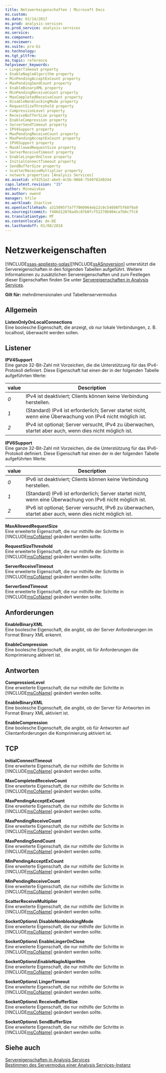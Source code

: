```yaml
---
title: Netzwerkeigenschaften | Microsoft Docs
ms.custom: 
ms.date: 03/14/2017
ms.prod: analysis-services
ms.prod_service: analysis-services
ms.service: 
ms.component: 
ms.reviewer: 
ms.suite: pro-bi
ms.technology: 
ms.tgt_pltfrm: 
ms.topic: reference
helpviewer_keywords:
- LingerTimeout property
- EnableNagleAlgorithm property
- MinPendingAcceptExCount property
- MaxPendingSendCount property
- EnableBinaryXML property
- MinPendingReceiveCount property
- MaxCompletedReceiveCount property
- DisableNonblockingMode property
- RequestSizeThreshold property
- CompressionLevel property
- ReceiveBufferSize property
- EnableCompression property
- ServerSendTimeout property
- IPV4Support property
- MaxPendingReceiveCount property
- MaxPendingAcceptExCount property
- IPV6Support property
- MaxAllowedRequestSize property
- ServerReceiveTimeout property
- EnableLingerOnClose property
- InitialConnectTimeout property
- SendBufferSize property
- ScatterReceiveMultiplier property
- network properties [Analysis Services]
ms.assetid: ef4251e2-abe5-4c5b-9868-7549782d0244
caps.latest.revision: "15"
author: Minewiskan
ms.author: owend
manager: kfile
ms.workload: Inactive
ms.openlocfilehash: a315095f7a7f7060964eb22c0c54698f5f68f9a9
ms.sourcegitcommit: f486d12078a45c87b0fcf52270b904ca7b0c7fc8
ms.translationtype: MT
ms.contentlocale: de-DE
ms.lasthandoff: 01/08/2018
---
```

# <a name="network-properties"></a>Netzwerkeigenschaften
[!INCLUDE[ssas-appliesto-sqlas](../../includes/ssas-appliesto-sqlas.md)][!INCLUDE[ssASnoversion](../../includes/ssasnoversion-md.md)] unterstützt die Servereigenschaften in den folgenden Tabellen aufgeführt. Weitere Informationen zu zusätzlichen Servereigenschaften und zum Festlegen dieser Eigenschaften finden Sie unter [Servereigenschaften in Analysis Services](../../analysis-services/server-properties/server-properties-in-analysis-services.md).  
  
 **Gilt für:** mehrdimensionalen und Tabellenservermodus  
  
## <a name="general"></a>Allgemein  
 **ListenOnlyOnLocalConnections**  
 Eine boolesche Eigenschaft, die anzeigt, ob nur lokale Verbindungen, z. B. localhost, überwacht werden sollen.  
  
## <a name="listener"></a>Listener  
 **IPV4Support**  
 Eine ganze 32-Bit-Zahl mit Vorzeichen, die die Unterstützung für das IPv4-Protokoll definiert. Diese Eigenschaft hat einen der in der folgenden Tabelle aufgeführten Werte:  
  
|value|Description|  
|-----------|-----------------|  
|*0*|IPv4 ist deaktiviert; Clients können keine Verbindung herstellen.|  
|*1*|(Standard) IPv4 ist erforderlich; Server startet nicht, wenn eine Überwachung von IPv4 nicht möglich ist.|  
|*2*|IPv4 ist optional; Server versucht, IPv4 zu überwachen, startet aber auch, wenn dies nicht möglich ist.|  
  
 **IPV6Support**  
 Eine ganze 32-Bit-Zahl mit Vorzeichen, die die Unterstützung für das IPv6-Protokoll definiert. Diese Eigenschaft hat einen der in der folgenden Tabelle aufgeführten Werte:  
  
|value|Description|  
|-----------|-----------------|  
|*0*|IPv6 ist deaktiviert; Clients können keine Verbindung herstellen.|  
|*1*|(Standard) IPv6 ist erforderlich; Server startet nicht, wenn eine Überwachung von IPv6 nicht möglich ist.|  
|*2*|IPv6 ist optional; Server versucht, IPv6 zu überwachen, startet aber auch, wenn dies nicht möglich ist.|  
  
 **MaxAllowedRequestSize**  
 Eine erweiterte Eigenschaft, die nur mithilfe der Schritte in [!INCLUDE[msCoName](../../includes/msconame-md.md)] geändert werden sollte.  
  
 **RequestSizeThreshold**  
 Eine erweiterte Eigenschaft, die nur mithilfe der Schritte in [!INCLUDE[msCoName](../../includes/msconame-md.md)] geändert werden sollte.  
  
 **ServerReceiveTimeout**  
 Eine erweiterte Eigenschaft, die nur mithilfe der Schritte in [!INCLUDE[msCoName](../../includes/msconame-md.md)] geändert werden sollte.  
  
 **ServerSendTimeout**  
 Eine erweiterte Eigenschaft, die nur mithilfe der Schritte in [!INCLUDE[msCoName](../../includes/msconame-md.md)] geändert werden sollte.  
  
## <a name="requests"></a>Anforderungen  
 **EnableBinaryXML**  
 Eine boolesche Eigenschaft, die angibt, ob der Server Anforderungen im Format Binary XML erkennt.  
  
 **EnableCompression**  
 Eine boolesche Eigenschaft, die angibt, ob für Anforderungen die Komprimierung aktiviert ist.  
  
## <a name="responses"></a>Antworten  
 **CompressionLevel**  
 Eine erweiterte Eigenschaft, die nur mithilfe der Schritte in [!INCLUDE[msCoName](../../includes/msconame-md.md)] geändert werden sollte.  
  
 **EnableBinaryXML**  
 Eine boolesche Eigenschaft, die angibt, ob der Server für Antworten im Format Binary XML aktiviert ist.  
  
 **EnableCompression**  
 Eine boolesche Eigenschaft, die angibt, ob für Antworten auf Clientanforderungen die Komprimierung aktiviert ist.  
  
## <a name="tcp"></a>TCP  
 **InitialConnectTimeout**  
 Eine erweiterte Eigenschaft, die nur mithilfe der Schritte in [!INCLUDE[msCoName](../../includes/msconame-md.md)] geändert werden sollte.  
  
 **MaxCompletedReceiveCount**  
 Eine erweiterte Eigenschaft, die nur mithilfe der Schritte in [!INCLUDE[msCoName](../../includes/msconame-md.md)] geändert werden sollte.  
  
 **MaxPendingAcceptExCount**  
 Eine erweiterte Eigenschaft, die nur mithilfe der Schritte in [!INCLUDE[msCoName](../../includes/msconame-md.md)] geändert werden sollte.  
  
 **MaxPendingReceiveCount**  
 Eine erweiterte Eigenschaft, die nur mithilfe der Schritte in [!INCLUDE[msCoName](../../includes/msconame-md.md)] geändert werden sollte.  
  
 **MaxPendingSendCount**  
 Eine erweiterte Eigenschaft, die nur mithilfe der Schritte in [!INCLUDE[msCoName](../../includes/msconame-md.md)] geändert werden sollte.  
  
 **MinPendingAcceptExCount**  
 Eine erweiterte Eigenschaft, die nur mithilfe der Schritte in [!INCLUDE[msCoName](../../includes/msconame-md.md)] geändert werden sollte.  
  
 **MinPendingReceiveCount**  
 Eine erweiterte Eigenschaft, die nur mithilfe der Schritte in [!INCLUDE[msCoName](../../includes/msconame-md.md)] geändert werden sollte.  
  
 **ScatterReceiveMultiplier**  
 Eine erweiterte Eigenschaft, die nur mithilfe der Schritte in [!INCLUDE[msCoName](../../includes/msconame-md.md)] geändert werden sollte.  
  
 **SocketOptions\ DisableNonblockingMode**  
 Eine erweiterte Eigenschaft, die nur mithilfe der Schritte in [!INCLUDE[msCoName](../../includes/msconame-md.md)] geändert werden sollte.  
  
 **SocketOptions\ EnableLingerOnClose**  
 Eine erweiterte Eigenschaft, die nur mithilfe der Schritte in [!INCLUDE[msCoName](../../includes/msconame-md.md)] geändert werden sollte.  
  
 **SocketOptions\EnableNagleAlgorithm**  
 Eine erweiterte Eigenschaft, die nur mithilfe der Schritte in [!INCLUDE[msCoName](../../includes/msconame-md.md)] geändert werden sollte.  
  
 **SocketOptions\ LingerTimeout**  
 Eine erweiterte Eigenschaft, die nur mithilfe der Schritte in [!INCLUDE[msCoName](../../includes/msconame-md.md)] geändert werden sollte.  
  
 **SocketOptions\ ReceiveBufferSize**  
 Eine erweiterte Eigenschaft, die nur mithilfe der Schritte in [!INCLUDE[msCoName](../../includes/msconame-md.md)] geändert werden sollte.  
  
 **SocketOptions\ SendBufferSize**  
 Eine erweiterte Eigenschaft, die nur mithilfe der Schritte in [!INCLUDE[msCoName](../../includes/msconame-md.md)] geändert werden sollte.  
  
## <a name="see-also"></a>Siehe auch  
 [Servereigenschaften in Analysis Services](../../analysis-services/server-properties/server-properties-in-analysis-services.md)   
 [Bestimmen des Servermodus einer Analysis Services-Instanz](../../analysis-services/instances/determine-the-server-mode-of-an-analysis-services-instance.md)  
  
  
